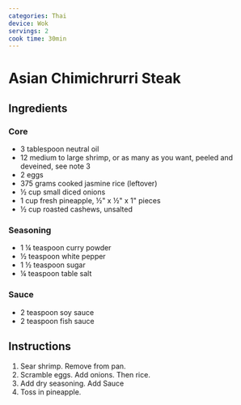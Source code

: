 ```yaml
---
categories: Thai
device: Wok
servings: 2
cook time: 30min
---
```


# Asian Chimichrurri Steak

## Ingredients

### Core

- 3 tablespoon neutral oil
- 12 medium to large shrimp, or as many as you want, peeled and deveined, see note 3
- 2 eggs
- 375 grams cooked jasmine rice (leftover)
- ½ cup small diced onions
- 1 cup fresh pineapple, ½" x ½" x 1" pieces
- ½ cup roasted cashews, unsalted

### Seasoning

- 1 ¼ teaspoon curry powder
- ½ teaspoon white pepper
- 1 ½ teaspoon sugar
- ¼ teaspoon table salt

### Sauce

- 2 teaspoon soy sauce
- 2 teaspoon fish sauce

## Instructions

1. Sear shrimp. Remove from pan.
2. Scramble eggs. Add onions. Then rice.
3. Add dry seasoning. Add Sauce
4. Toss in pineapple.
